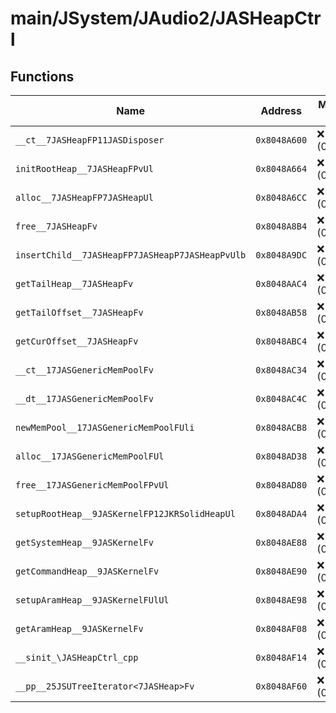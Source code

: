 # main/JSystem/JAudio2/JASHeapCtrl

## Functions

| Name | Address | Match % |
|------|---------|---------|
| `__ct__7JASHeapFP11JASDisposer` | `0x8048A600` | :x: (0.0%) |
| `initRootHeap__7JASHeapFPvUl` | `0x8048A664` | :x: (0.0%) |
| `alloc__7JASHeapFP7JASHeapUl` | `0x8048A6CC` | :x: (0.0%) |
| `free__7JASHeapFv` | `0x8048A8B4` | :x: (0.0%) |
| `insertChild__7JASHeapFP7JASHeapP7JASHeapPvUlb` | `0x8048A9DC` | :x: (0.0%) |
| `getTailHeap__7JASHeapFv` | `0x8048AAC4` | :x: (0.0%) |
| `getTailOffset__7JASHeapFv` | `0x8048AB58` | :x: (0.0%) |
| `getCurOffset__7JASHeapFv` | `0x8048ABC4` | :x: (0.0%) |
| `__ct__17JASGenericMemPoolFv` | `0x8048AC34` | :x: (0.0%) |
| `__dt__17JASGenericMemPoolFv` | `0x8048AC4C` | :x: (0.0%) |
| `newMemPool__17JASGenericMemPoolFUli` | `0x8048ACB8` | :x: (0.0%) |
| `alloc__17JASGenericMemPoolFUl` | `0x8048AD38` | :x: (0.0%) |
| `free__17JASGenericMemPoolFPvUl` | `0x8048AD80` | :x: (0.0%) |
| `setupRootHeap__9JASKernelFP12JKRSolidHeapUl` | `0x8048ADA4` | :x: (0.0%) |
| `getSystemHeap__9JASKernelFv` | `0x8048AE88` | :x: (0.0%) |
| `getCommandHeap__9JASKernelFv` | `0x8048AE90` | :x: (0.0%) |
| `setupAramHeap__9JASKernelFUlUl` | `0x8048AE98` | :x: (0.0%) |
| `getAramHeap__9JASKernelFv` | `0x8048AF08` | :x: (0.0%) |
| `__sinit_\JASHeapCtrl_cpp` | `0x8048AF14` | :x: (0.0%) |
| `__pp__25JSUTreeIterator<7JASHeap>Fv` | `0x8048AF60` | :x: (0.0%) |